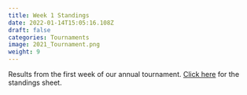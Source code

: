 ```yaml
---
title: Week 1 Standings
date: 2022-01-14T15:05:16.108Z
draft: false
categories: Tournaments
image: 2021_Tournament.png
weight: 9
---
```


Results from the first week of our annual tournament.  <a href="index.pdf" target="blank">Click here</a> for the standings sheet.